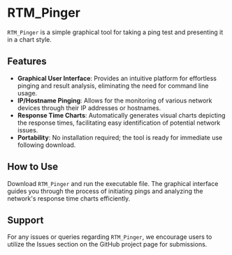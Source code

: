 # RTM_Pinger

`RTM_Pinger` is a simple graphical tool for taking a ping test and presenting it in a chart style.

## Features

- **Graphical User Interface**: Provides an intuitive platform for effortless pinging and result analysis, eliminating the need for command line usage.
- **IP/Hostname Pinging**: Allows for the monitoring of various network devices through their IP addresses or hostnames.
- **Response Time Charts**: Automatically generates visual charts depicting the response times, facilitating easy identification of potential network issues.
- **Portability**: No installation required; the tool is ready for immediate use following download.

## How to Use

Download `RTM_Pinger` and run the executable file. The graphical interface guides you through the process of initiating pings and analyzing the network's response time charts efficiently.

## Support

For any issues or queries regarding `RTM_Pinger`, we encourage users to utilize the Issues section on the GitHub project page for submissions.
